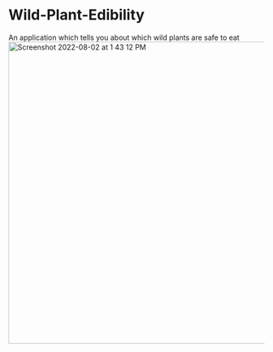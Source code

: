 # Wild-Plant-Edibility
An application which tells you about which wild plants are safe to eat 
<img width="594" alt="Screenshot 2022-08-02 at 1 43 12 PM" src="https://user-images.githubusercontent.com/91720274/182327072-f7f1f346-06d6-4e1c-9976-5ed9ecfd562d.png">

